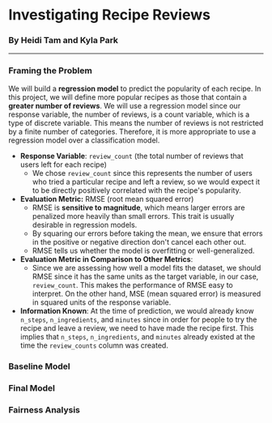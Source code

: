 # Investigating Recipe Reviews

### By Heidi Tam and Kyla Park

---

### Framing the Problem
We will build a **regression model** to predict the popularity of each recipe. 
In this project, we will define more popular recipes as those that contain a **greater
number of reviews**. We will use a regression model since our response variable, 
the number of reviews, is a count variable, which is a type of discrete variable.
This means the number of reviews is not restricted by a finite number of categories.
Therefore, it is more appropriate to use a regression model over a classification model.
* **Response Variable**: ```review_count``` (the total number of reviews that 
users left for each recipe)
  * We chose ```review_count``` since this represents the number of users who tried
  a particular recipe and left a review, so we would expect it to be directly positively
  correlated with the recipe's popularity. 
* **Evaluation Metric:** RMSE (root mean squared error)
  * RMSE is **sensitive to magnitude**, which means larger errors are penalized more heavily than small errors. This 
  trait is usually desirable in regression models.
  * By squaring our errors before taking the mean, we ensure that errors in the positive or negative
  direction don't cancel each other out. 
  * RMSE tells us whether the model is overfitting or well-generalized.
* **Evaluation Metric in Comparison to Other Metrics**:
  * Since we are assessing how well a model fits the dataset, we should RMSE since it has the same
  units as the target variable, in our case, ```review_count```. This makes the performance
  of RMSE easy to interpret. On the other hand, MSE (mean squared error) is measured in squared units of
  the response variable. 
* **Information Known**: At the time of prediction, we would already know ```n_steps```,
```n_ingredients```, and ```minutes``` since in order for people to try the recipe and leave a review, we need to have 
made the recipe first. This implies that ```n_steps```, ```n_ingredients```, and ```minutes``` already existed at the 
time the ```review_counts``` column was created. 

### Baseline Model

### Final Model

### Fairness Analysis
